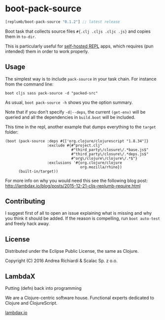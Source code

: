 # boot-pack-source

[](dependency)
```clojure
[replumb/boot-pack-source "0.1.2"] ;; latest release
```
[](/dependency)

Boot task that collects source files `#{.clj .cljs .cljc .js}` and copies them
in `to-dir`.

This is particularly useful for
[self-hosted REPL](https://github.com/Lambda-X/replumb) apps, which requires
(pun intended) them in order to work properly.

## Usage

The simplest way is to include `pack-source` in your task chain.
For instance from the command line:

```
boot cljs sass pack-source -d "packed-src"
```

As usual, `boot pack-source -h` shows you the option summary.

Note that if you don't specify `-d|--deps`, the current `(get-env)` will be
queried and all the dependencies in `build.boot` will be included.

This time in the repl, another example that dumps everything to the `target`
folder:

```
(boot (pack-source :deps #{['org.clojure/clojurescript "1.8.34"]}
                   :exclude #{#"project.clj"
                              #"third_party\/closure\/.*base.js$"
                              #"third_party\/closure\/.*deps.js$"
                              #"org\/clojure\/clojure\/.*$"}
                   :exclusions '#{org.clojure/clojure
                                  org.mozilla/rhino})
      (built-in/target))
```

For more info on why you would need this see the following blog post:
http://lambdax.io/blog/posts/2015-12-21-cljs-replumb-require.html
  
## Contributing

I suggest first of all to open an issue explaining what is missing and why you
think it should be added. If the reason is compelling, run `boot auto-test` and
freely hack away.

## License

Distributed under the Eclipse Public License, the same as Clojure.

Copyright (C) 2016 Andrea Richiardi & Scalac Sp. z o.o.

## LambdaX

Putting (defn) back into programming

We are a Clojure-centric software house.
Functional experts dedicated to Clojure and ClojureScript.

[lambdax.io](http://lambdax.io/?utm_source=scalac_github&utm_campaign=scalac1&utm_medium=web)
